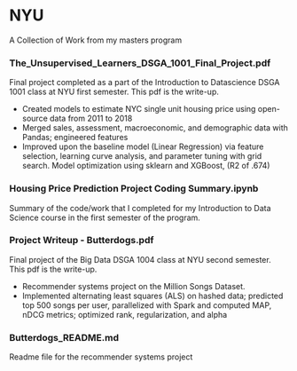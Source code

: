 # NYU
A Collection of Work from my masters program

### The_Unsupervised_Learners_DSGA_1001_Final_Project.pdf ###
  Final project completed as a part of the Introduction to Datascience DSGA 1001 class at NYU first semester. This pdf is the write-up.
* Created models to estimate NYC single unit housing price using open-source data from 2011 to 2018
* Merged sales, assessment, macroeconomic, and demographic data with Pandas; engineered features
* Improved upon the baseline model (Linear Regression) via feature selection, learning curve analysis, and parameter tuning with grid search. Model optimization using sklearn and XGBoost, (R2 of .674) 


### Housing Price Prediction Project Coding Summary.ipynb ###
  Summary of the code/work that I completed for my Introduction to Data Science course in the first semester of the program. 
  
 
### Project Writeup - Butterdogs.pdf ###
  Final project of the Big Data DSGA 1004 class at NYU second semester. This pdf is the write-up.
* Recommender systems project on the Million Songs Dataset.
* Implemented alternating least squares (ALS) on hashed data; predicted top 500 songs per user, parallelized with Spark and computed MAP, nDCG metrics; optimized rank, regularization, and alpha
  
### Butterdogs_README.md ###
  Readme file for the recommender systems project 
